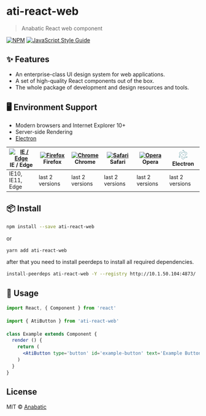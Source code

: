 # ati-react-web

> Anabatic React web component

[![NPM](https://img.shields.io/npm/v/atic-react-web.svg)](https://www.npmjs.com/package/atic-react-web) [![JavaScript Style Guide](https://img.shields.io/badge/code_style-standard-brightgreen.svg)](https://standardjs.com)

## ✨ Features

- An enterprise-class UI design system for web applications.
- A set of high-quality React components out of the box.
- The whole package of development and design resources and tools.

## 🖥 Environment Support

* Modern browsers and Internet Explorer 10+
* Server-side Rendering
* [Electron](http://electron.atom.io/)

| [<img src="https://raw.githubusercontent.com/alrra/browser-logos/master/src/edge/edge_48x48.png" alt="IE / Edge" width="24px" height="24px" />](http://godban.github.io/browsers-support-badges/)</br>IE / Edge | [<img src="https://raw.githubusercontent.com/alrra/browser-logos/master/src/firefox/firefox_48x48.png" alt="Firefox" width="24px" height="24px" />](http://godban.github.io/browsers-support-badges/)</br>Firefox | [<img src="https://raw.githubusercontent.com/alrra/browser-logos/master/src/chrome/chrome_48x48.png" alt="Chrome" width="24px" height="24px" />](http://godban.github.io/browsers-support-badges/)</br>Chrome | [<img src="https://raw.githubusercontent.com/alrra/browser-logos/master/src/safari/safari_48x48.png" alt="Safari" width="24px" height="24px" />](http://godban.github.io/browsers-support-badges/)</br>Safari | [<img src="https://raw.githubusercontent.com/alrra/browser-logos/master/src/opera/opera_48x48.png" alt="Opera" width="24px" height="24px" />](http://godban.github.io/browsers-support-badges/)</br>Opera | [<img src="https://raw.githubusercontent.com/alrra/browser-logos/master/src/electron/electron_48x48.png" alt="Electron" width="24px" height="24px" />](http://godban.github.io/browsers-support-badges/)</br>Electron |
| --------- | --------- | --------- | --------- | --------- | --------- |
| IE10, IE11, Edge| last 2 versions| last 2 versions| last 2 versions| last 2 versions| last 2 versions

## 📦 Install

```bash
npm install --save ati-react-web
```
or
```bash
yarn add ati-react-web
```
after that you need to install peerdeps to install all required dependencies.
```bash
install-peerdeps ati-react-web -Y --registry http://10.1.50.104:4873/
```

## 🔨 Usage

```jsx
import React, { Component } from 'react'

import { AtiButton } from 'ati-react-web'

class Example extends Component {
  render () {
    return (
      <AtiButton type='button' id='example-button' text='Example Button' events={{onClick:()=>{}}} />
    )
  }
}
```

## License

MIT © [Anabatic](https://github.com/Anabatic)
